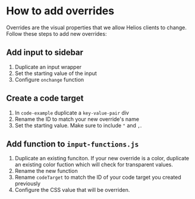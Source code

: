 # How to add overrides
Overrides are the visual properties that we allow Helios clients to change. Follow these steps to add new overrides:

## Add input to sidebar
1. Duplicate an input wrapper
2. Set the starting value of the input
3. Configure `onchange` function

## Create a code target
1. In `code-example` duplicate a `key-value-pair` div
2. Rename the ID to match your new override's name
3. Set the starting value. Make sure to include `"` and `,`.

## Add function to `input-functions.js`
1. Duplicate an existing funciton. If your new override is a color, duplicate an existing color fuction which will check for transparent values.
2. Rename the new function
3. Rename `codeTarget` to match the ID of your code target you created previously
4. Configure the CSS value that will be overriden. 

